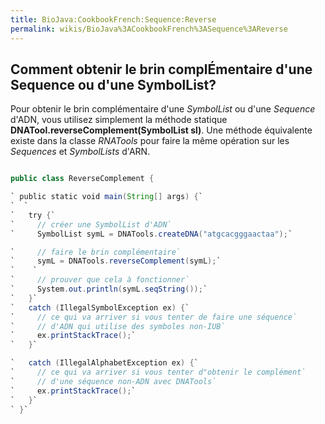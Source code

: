 ```yaml
---
title: BioJava:CookbookFrench:Sequence:Reverse
permalink: wikis/BioJava%3ACookbookFrench%3ASequence%3AReverse
---
```


Comment obtenir le brin complÉmentaire d'une Sequence ou d'une SymbolList?
--------------------------------------------------------------------------

Pour obtenir le brin complémentaire d'une *SymbolList* ou d'une
*Sequence* d'ADN, vous utilisez simplement la méthode statique
**DNATool.reverseComplement(SymbolList sl)**. Une méthode équivalente
existe dans la classe *RNATools* pour faire la même opération sur les
*Sequences* et *SymbolLists* d'ARN.

```java import org.biojava.bio.symbol.\*; import org.biojava.bio.seq.\*;

public class ReverseComplement {

` public static void main(String[] args) {`  
`  `  
`   try {`  
`     // créer une SymbolList d'ADN`  
`     SymbolList symL = DNATools.createDNA("atgcacgggaactaa");`

`     // faire le brin complémentaire`  
`     symL = DNATools.reverseComplement(symL);`  
`    `  
`     // prouver que cela à fonctionner`  
`     System.out.println(symL.seqString());`  
`   }`  
`   catch (IllegalSymbolException ex) {`  
`     // ce qui va arriver si vous tenter de faire une séquence`  
`     // d'ADN qui utilise des symboles non-IUB`  
`     ex.printStackTrace();`  
`   }`

`   catch (IllegalAlphabetException ex) {`  
`     // ce qui va arriver si vous tenter d"obtenir le complément`  
`     // d'une séquence non-ADN avec DNATools`  
`     ex.printStackTrace();`  
`   }`  
` }`

```
